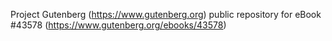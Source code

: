 Project Gutenberg (https://www.gutenberg.org) public repository for eBook #43578 (https://www.gutenberg.org/ebooks/43578)
